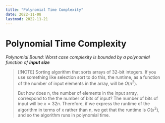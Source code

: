 ```yaml
---
title: "Polynomial Time Complexity"
date: 2022-11-08
lastmod: 2022-11-21
---
```

# Polynomial Time Complexity
_Polynomial Bound: Worst case complexity is bounded by a polynomial function of **input size**_
> [!NOTE] Sorting algorithm that sorts arrays of 32-bit integers. 
> If you use something like selection sort to do this, the runtime, as a function of the number of input elements in the array, will be $O(n^2)$. 
> 
> But how does n, the number of elements in the input array, correspond to the the number of bits of input? The number of bits of input will be $x = 32n$. Therefore, if we express the runtime of the algorithm in terms of x rather than n, we get that the runtime is $O(x^2)$, and so the algorithm runs in polynomial time.
